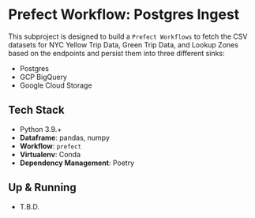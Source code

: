 # Prefect Workflow: Postgres Ingest

This subproject is designed to build a `Prefect Workflows` to fetch the CSV datasets for NYC Yellow Trip Data, Green Trip Data, and Lookup Zones based on the endpoints and persist them into three different sinks:
- Postgres
- GCP BigQuery
- Google Cloud Storage

## Tech Stack
- Python 3.9.+
- **Dataframe**: pandas, numpy
- **Workflow**: `prefect`
- **Virtualenv**: Conda
- **Dependency Management**: Poetry

## Up & Running

- T.B.D.
